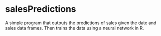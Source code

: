 # salesPredictions
A simple program that outputs the predictions of sales given the date and sales data frames. Then trains the data using a neural network in R. 
